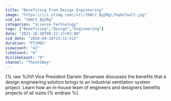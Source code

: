 ```yaml
---
title: "Benefiting From Design Engineering"
image: "https:\/\/i.ytimg.com\/vi\/tKWr2_Bg2Rg\/hqdefault.jpg"
vid_id: "tKWr2_Bg2Rg"
categories: "Science-Technology"
tags: ["Benefiting","Design","Engineering"]
date: "2021-10-30T09:22:17+03:00"
vid_date: "2020-09-28T15:12:51Z"
duration: "PT1M8S"
viewcount: "42"
likeCount: "0"
dislikeCount: "0"
channel: "TheIVIWay"
---
```

{% raw %}IVI Vice President Darwin Struensee discusses the benefits that a design engineering solution brings to an industrial ventilation system project. Learn how an in-house team of engineers and designers benefits projects of all sizes.{% endraw %}
